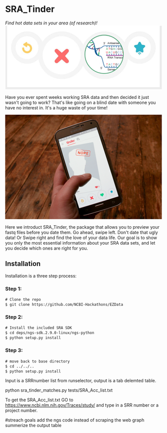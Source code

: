 # SRA_Tinder
*Find hot data sets in your area (of research)!*
![logo](/docs/logo.png)


Have you ever spent weeks working SRA data and then decided it just wasn't going to work? That's like going on a blind date with someone you have no interest in. It's a huge waste of your time!

![Nope](/docs/nope.jpg)

Here we introduct SRA_Tinder, the package that allows you to preview your fastq files before you date them. Go ahead, swipe left. Don't date that ugly data! Or Swipe right and find the love of your data life.
Our goal is to show you only the most essential information about your SRA data sets, and let you decide which ones are right for you.


## Installation
Installation is a three step process:
### Step 1:
```
# Clone the repo
$ git clone https://github.com/NCBI-Hackathons/EZData
```
### Step 2:
```
# Install the included SRA SDK
$ cd deps/ngs-sdk.2.9.0-linux/ngs-python
$ python setup.py install
```
### Step 3:
```
# move back to base directory
$ cd ../../..
$ python setup.py install
```


Input is a SRRnumber list from runselector, output is a tab delemted table.

python sra_tinder_matches.py tests/SRA_Acc_list.txt

To get the SRA_Acc_list.txt
GO to https://www.ncbi.nlm.nih.gov/Traces/study/ and type in a SRR number or a project number. 

#streach goals
add the ngs code instead of scraping the web
graph summerize the output table



